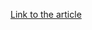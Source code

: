 [Link to the article](https://www.nist.gov/blogs/cybersecurity-insights/reflections-first-cyber-ai-profile-workshop)
